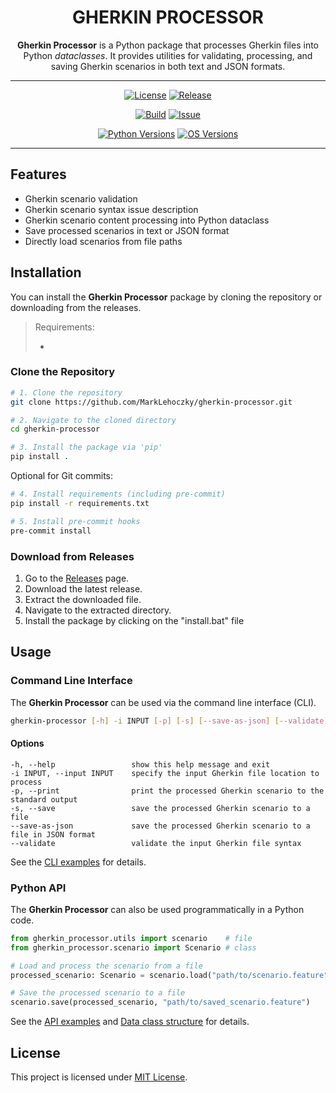 <div align="center">

# GHERKIN PROCESSOR

**Gherkin Processor** is a Python package that processes Gherkin files into Python *dataclasses*. It provides utilities for validating, processing, and saving Gherkin scenarios in both text and JSON formats.

---

[![License][license-badge]][license-link]
[![Release][release-badge]][release-link]

[![Build][build-badge]][build-link]
[![Issue][issue-badge]][issue-link]

[![Python Versions][python-badge]](#)
[![OS Versions][os-badge]](#)

---

</div>

## Features

- Gherkin scenario validation
- Gherkin scenario syntax issue description
- Gherkin scenario content processing into Python dataclass
- Save processed scenarios in text or JSON format
- Directly load scenarios from file paths

## Installation

You can install the **Gherkin Processor** package by cloning the repository or downloading from the releases.

> Requirements:
> 
> - 

### Clone the Repository

```sh
# 1. Clone the repository
git clone https://github.com/MarkLehoczky/gherkin-processor.git

# 2. Navigate to the cloned directory
cd gherkin-processor

# 3. Install the package via 'pip'
pip install .
```

Optional for Git commits:

```sh
# 4. Install requirements (including pre-commit)
pip install -r requirements.txt

# 5. Install pre-commit hooks
pre-commit install
```

### Download from Releases

1. Go to the [Releases](https://github.com/MarkLehoczky/gherkin-processor/releases) page.
2. Download the latest release.
3. Extract the downloaded file.
4. Navigate to the extracted directory.
5. Install the package by clicking on the "install.bat" file

## Usage

### Command Line Interface

The **Gherkin Processor** can be used via the command line interface (CLI).

```sh
gherkin-processor [-h] -i INPUT [-p] [-s] [--save-as-json] [--validate]
```

#### Options

```text
-h, --help                 show this help message and exit
-i INPUT, --input INPUT    specify the input Gherkin file location to process
-p, --print                print the processed Gherkin scenario to the standard output
-s, --save                 save the processed Gherkin scenario to a file
--save-as-json             save the processed Gherkin scenario to a file in JSON format
--validate                 validate the input Gherkin file syntax
```

See the [CLI examples](examples/cli.ipynb) for details.

### Python API

The **Gherkin Processor** can also be used programmatically in a Python code.

```python
from gherkin_processor.utils import scenario    # file
from gherkin_processor.scenario import Scenario # class

# Load and process the scenario from a file
processed_scenario: Scenario = scenario.load("path/to/scenario.feature")

# Save the processed scenario to a file
scenario.save(processed_scenario, "path/to/saved_scenario.feature")
```

See the [API examples](examples/api.ipynb) and [Data class structure](examples/data.ipynb) for details.

## License

This project is licensed under [MIT License](LICENSE).

[license-link]:  https://github.com/MarkLehoczky/gherkin-processor/blob/main/LICENSE
[release-link]:  https://github.com/MarkLehoczky/gherkin-processor/releases
[build-link]:https://github.com/MarkLehoczky/gherkin-processor/actions
[issue-link]:   https://github.com/MarkLehoczky/gherkin-processor/issues

[license-badge]: https://img.shields.io/github/license/marklehoczky/gherkin-processor?style=for-the-badge&color=success
[release-badge]: https://img.shields.io/github/v/release/marklehoczky/gherkin-processor?include_prereleases&sort=date&display_name=tag&style=for-the-badge&color=success
[build-badge]:   https://img.shields.io/github/actions/workflow/status/marklehoczky/gherkin-processor/ci.yml?style=for-the-badge
[issue-badge]:  https://img.shields.io/github/issues/marklehoczky/gherkin-processor?style=for-the-badge
[python-badge]:  https://img.shields.io/badge/Python-3.10_%7C_latest-blue?style=for-the-badge
[os-badge]:  https://img.shields.io/badge/OS-Windows_%7C_Linux_%7C_MacOS-blue?style=for-the-badge
